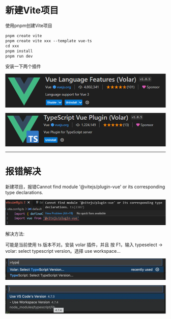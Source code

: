 # 新建Vite项目

使用pnpm创建Vite项目

```
pnpm create vite
pnpm create vite xxx --template vue-ts
cd xxx
pnpm install
pnpm run dev
```

安装一下两个插件

![image-20230716151416225](img/Vite之坑.assets/image-20230716151416225.png)

![image-20230716151425684](img/Vite之坑.assets/image-20230716151425684.png)

----

# 报错解决

新建项目，报错Cannot find module '@vitejs/plugin-vue' or its corresponding type declarations.

![image-20230716151351274](img/Vite之坑.assets/image-20230716151351274.png)

解决方法:

可能是当前使用 ts 版本不对。安装 volar 插件，并且 按 F1，输入 typeselect -> volar: select typescript version。选择 use workspace...

![webp](img/Vite之坑.assets/webp.webp)

![webp-1689491786427-3](img/Vite之坑.assets/webp-1689491786427-3.webp)

